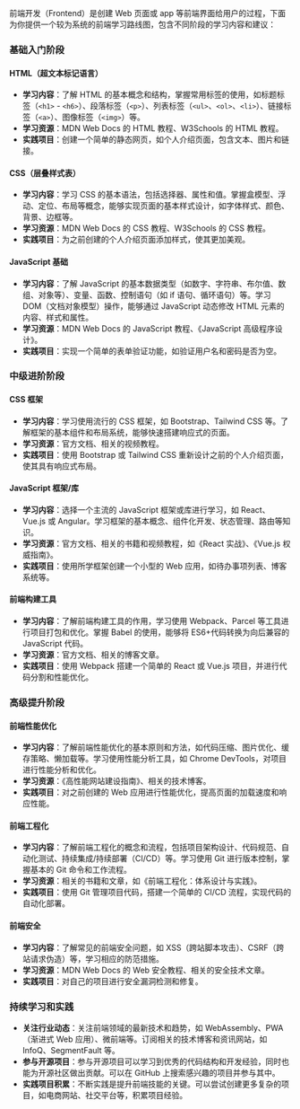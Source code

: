 前端开发（Frontend）是创建 Web 页面或 app 等前端界面给用户的过程，下面为你提供一个较为系统的前端学习路线图，包含不同阶段的学习内容和建议：

### 基础入门阶段

#### HTML（超文本标记语言）

- **学习内容**：了解 HTML 的基本概念和结构，掌握常用标签的使用，如标题标签（`<h1>` - `<h6>`）、段落标签（`<p>`）、列表标签（`<ul>`、`<ol>`、`<li>`）、链接标签（`<a>`）、图像标签（`<img>`）等。
- **学习资源**：MDN Web Docs 的 HTML 教程、W3Schools 的 HTML 教程。
- **实践项目**：创建一个简单的静态网页，如个人介绍页面，包含文本、图片和链接。

#### CSS（层叠样式表）

- **学习内容**：学习 CSS 的基本语法，包括选择器、属性和值。掌握盒模型、浮动、定位、布局等概念，能够实现页面的基本样式设计，如字体样式、颜色、背景、边框等。
- **学习资源**：MDN Web Docs 的 CSS 教程、W3Schools 的 CSS 教程。
- **实践项目**：为之前创建的个人介绍页面添加样式，使其更加美观。

#### JavaScript 基础

- **学习内容**：了解 JavaScript 的基本数据类型（如数字、字符串、布尔值、数组、对象等）、变量、函数、控制语句（如 if 语句、循环语句）等。学习 DOM（文档对象模型）操作，能够通过 JavaScript 动态修改 HTML 元素的内容、样式和属性。
- **学习资源**：MDN Web Docs 的 JavaScript 教程、《JavaScript 高级程序设计》。
- **实践项目**：实现一个简单的表单验证功能，如验证用户名和密码是否为空。

### 中级进阶阶段

#### CSS 框架

- **学习内容**：学习使用流行的 CSS 框架，如 Bootstrap、Tailwind CSS 等。了解框架的基本组件和布局系统，能够快速搭建响应式的页面。
- **学习资源**：官方文档、相关的视频教程。
- **实践项目**：使用 Bootstrap 或 Tailwind CSS 重新设计之前的个人介绍页面，使其具有响应式布局。

#### JavaScript 框架/库

- **学习内容**：选择一个主流的 JavaScript 框架或库进行学习，如 React、Vue.js 或 Angular。学习框架的基本概念、组件化开发、状态管理、路由等知识。
- **学习资源**：官方文档、相关的书籍和视频教程，如《React 实战》、《Vue.js 权威指南》。
- **实践项目**：使用所学框架创建一个小型的 Web 应用，如待办事项列表、博客系统等。

#### 前端构建工具

- **学习内容**：了解前端构建工具的作用，学习使用 Webpack、Parcel 等工具进行项目打包和优化。掌握 Babel 的使用，能够将 ES6+代码转换为向后兼容的 JavaScript 代码。
- **学习资源**：官方文档、相关的博客文章。
- **实践项目**：使用 Webpack 搭建一个简单的 React 或 Vue.js 项目，并进行代码分割和性能优化。

### 高级提升阶段

#### 前端性能优化

- **学习内容**：了解前端性能优化的基本原则和方法，如代码压缩、图片优化、缓存策略、懒加载等。学习使用性能分析工具，如 Chrome DevTools，对项目进行性能分析和优化。
- **学习资源**：《高性能网站建设指南》、相关的技术博客。
- **实践项目**：对之前创建的 Web 应用进行性能优化，提高页面的加载速度和响应性能。

#### 前端工程化

- **学习内容**：了解前端工程化的概念和流程，包括项目架构设计、代码规范、自动化测试、持续集成/持续部署（CI/CD）等。学习使用 Git 进行版本控制，掌握基本的 Git 命令和工作流程。
- **学习资源**：相关的书籍和文章，如《前端工程化：体系设计与实践》。
- **实践项目**：使用 Git 管理项目代码，搭建一个简单的 CI/CD 流程，实现代码的自动化部署。

#### 前端安全

- **学习内容**：了解常见的前端安全问题，如 XSS（跨站脚本攻击）、CSRF（跨站请求伪造）等，学习相应的防范措施。
- **学习资源**：MDN Web Docs 的 Web 安全教程、相关的安全技术文章。
- **实践项目**：对自己的项目进行安全漏洞检测和修复。

### 持续学习和实践

- **关注行业动态**：关注前端领域的最新技术和趋势，如 WebAssembly、PWA（渐进式 Web 应用）、微前端等。订阅相关的技术博客和资讯网站，如 InfoQ、SegmentFault 等。
- **参与开源项目**：参与开源项目可以学习到优秀的代码结构和开发经验，同时也能为开源社区做出贡献。可以在 GitHub 上搜索感兴趣的项目并参与其中。
- **实践项目积累**：不断实践是提升前端技能的关键。可以尝试创建更多复杂的项目，如电商网站、社交平台等，积累项目经验。
